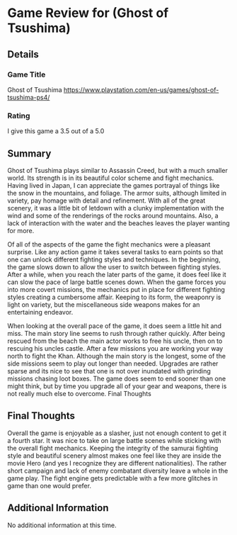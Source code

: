 # Game Review for (Ghost of Tsushima)

## Details

### Game Title

Ghost of Tsushima https://www.playstation.com/en-us/games/ghost-of-tsushima-ps4/

### Rating

I give this game a 3.5 out of a 5.0

## Summary

Ghost of Tsushima plays similar to Assassin Creed, but with a much smaller world. Its strength is in its beautiful color scheme and fight mechanics. Having lived in Japan, I can appreciate the games portrayal of things like the snow in the mountains, and foliage. The armor suits, although limited in variety, pay homage with detail and refinement. With all of the great scenery, it was a little bit of letdown with a clunky implementation with the wind and some of the renderings of the rocks around mountains. Also, a lack of interaction with the water and the beaches leaves the player wanting for more.

Of all of the aspects of the game the fight mechanics were a pleasant surprise. Like any action game it takes several tasks to earn points so that one can unlock different fighting styles and techniques. In the beginning, the game slows down to allow the user to switch between fighting styles. After a while, when you reach the later parts of the game, it does feel like it can slow the pace of large battle scenes down. When the game forces you into more covert missions, the mechanics put in place for different fighting styles creating a cumbersome affair. Keeping to its form, the weaponry is light on variety, but the miscellaneous side weapons makes for an entertaining endeavor.

When looking at the overall pace of the game, it does seem a little hit and miss. The main story line seems to rush through rather quickly. After being rescued from the beach the main actor works to free his uncle, then on to rescuing his uncles castle. After a few missions you are working your way north to fight the Khan. Although the main story is the longest, some of the side missions seem to play out longer than needed. Upgrades are rather sparse and its nice to see that one is not over inundated with grinding missions chasing loot boxes. The game does seem to end sooner than one might think, but by time you upgrade all of your gear and weapons, there is not really much else to overcome.
Final Thoughts

## Final Thoughts

Overall the game is enjoyable as a slasher, just not enough content to get it a fourth star. It was nice to take on large battle scenes while sticking with the overall fight mechanics. Keeping the integrity of the samurai fighting style and beautiful scenery almost makes one feel like they are inside the movie Hero (and yes I recognize they are different nationalities). The rather short campaign and lack of enemy combatant diversity leave a whole in the game play. The fight engine gets predictable with a few more glitches in game than one would prefer.

## Additional Information

No additional information at this time.
